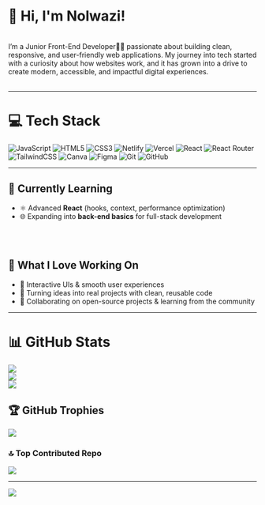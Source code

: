 # 💫 Hi, I'm Nolwazi!
<br>I’m a Junior Front-End Developer👩‍💻 passionate about building clean, responsive, and user-friendly web applications. My journey into tech started with a curiosity about how websites work, and it has grown into a drive to create modern, accessible, and impactful digital experiences.<br><br>

---

# 💻 Tech Stack
![JavaScript](https://img.shields.io/badge/javascript-%23323330.svg?style=for-the-badge&logo=javascript&logoColor=%23F7DF1E) ![HTML5](https://img.shields.io/badge/html5-%23E34F26.svg?style=for-the-badge&logo=html5&logoColor=white) ![CSS3](https://img.shields.io/badge/css3-%231572B6.svg?style=for-the-badge&logo=css3&logoColor=white) ![Netlify](https://img.shields.io/badge/netlify-%23000000.svg?style=for-the-badge&logo=netlify&logoColor=#00C7B7) ![Vercel](https://img.shields.io/badge/vercel-%23000000.svg?style=for-the-badge&logo=vercel&logoColor=white) ![React](https://img.shields.io/badge/react-%2320232a.svg?style=for-the-badge&logo=react&logoColor=%2361DAFB) ![React Router](https://img.shields.io/badge/React_Router-CA4245?style=for-the-badge&logo=react-router&logoColor=white) ![TailwindCSS](https://img.shields.io/badge/tailwindcss-%2338B2AC.svg?style=for-the-badge&logo=tailwind-css&logoColor=white) ![Canva](https://img.shields.io/badge/Canva-%2300C4CC.svg?style=for-the-badge&logo=Canva&logoColor=white) ![Figma](https://img.shields.io/badge/figma-%23F24E1E.svg?style=for-the-badge&logo=figma&logoColor=white) ![Git](https://img.shields.io/badge/git-%23F05033.svg?style=for-the-badge&logo=git&logoColor=white) ![GitHub](https://img.shields.io/badge/github-%23121011.svg?style=for-the-badge&logo=github&logoColor=white)

---

## 🌱 Currently Learning  
- ⚛️ Advanced **React** (hooks, context, performance optimization)  
- 🌐 Expanding into **back-end basics** for full-stack development  

<br><br>

## 🚀 What I Love Working On  
- 🎨 Interactive UIs & smooth user experiences  
- 🧩 Turning ideas into real projects with clean, reusable code  
- 🤝 Collaborating on open-source projects & learning from the community

---

# 📊 GitHub Stats
![](https://github-readme-stats.vercel.app/api?username=Lwazi-Masondo&theme=radical&hide_border=false&include_all_commits=false&count_private=true)<br/>
![](https://nirzak-streak-stats.vercel.app/?user=Lwazi-Masondo&theme=radical&hide_border=false)<br/>
![](https://github-readme-stats.vercel.app/api/top-langs/?username=Lwazi-Masondo&theme=radical&hide_border=false&include_all_commits=false&count_private=true&layout=compact)

## 🏆 GitHub Trophies
![](https://github-profile-trophy.vercel.app/?username=Lwazi-Masondo&theme=radical&no-frame=false&no-bg=false&margin-w=4)

### 🔝 Top Contributed Repo
![](https://github-contributor-stats.vercel.app/api?username=Lwazi-Masondo&limit=5&theme=radical&combine_all_yearly_contributions=true)

---
[![](https://visitcount.itsvg.in/api?id=Lwazi-Masondo&icon=1&color=10)](https://visitcount.itsvg.in)

<!-- Proudly created with GPRM ( https://gprm.itsvg.in ) -->

